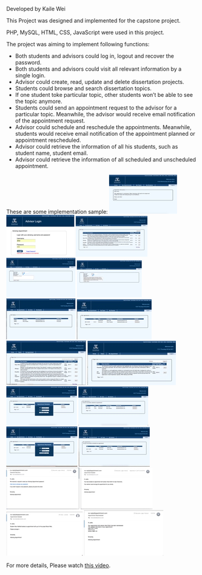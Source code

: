 Developed by Kaile Wei

This Project was designed and implemented for the capstone project.

PHP, MySQL, HTML, CSS, JavaScript were used in this project.

The project was aiming to implement following functions:
* Both students and advisors could log in, logout and recover the password.
* Both students and advisors could visit all relevant information by a single login.
* Advisor could create, read, update and delete dissertation projects.
* Students could browse and search dissertation topics.
* If one student toke particular topic, other students won’t be able to see the topic anymore.
* Students could send an appointment request to the advisor for a particular topic. Meanwhile, the advisor would receive email notification of the appointment request.
* Advisor could schedule and reschedule the appointments. Meanwhile, students would receive email notification of the appointment planned or appointment rescheduled.
* Advisor could retrieve the information of all his students, such as student name, student email.
* Advisor could retrieve the information of all scheduled and unscheduled appointment.

These are some implementation sample:
![](media/15057299105352/15081158493751.jpg)
![](media/15057299105352/15081158551141.jpg)
![](media/15057299105352/15081158984402.jpg)
![](media/15057299105352/15081159072187.jpg)
![](media/15057299105352/15081159128412.jpg)
![](media/15057299105352/15081159182847.jpg)
![](media/15057299105352/15081159227512.jpg)
![](media/15057299105352/15081159289213.jpg)
![](media/15057299105352/15081159333408.jpg)
![](media/15057299105352/15081159421247.jpg)
![](media/15057299105352/15081159476131.jpg)
![](media/15057299105352/15081159516991.jpg)
![](media/15057299105352/15081159562081.jpg)
![](media/15057299105352/15081159643827.jpg)
![](media/15057299105352/15081159694006.jpg)
![](media/15057299105352/15081159736437.jpg)
![](media/15057299105352/15081159779121.jpg)

For more details, Please watch [this video](https://youtu.be/MlC1fr39BAM).



 


